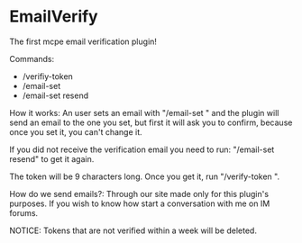 # EmailVerify
The first mcpe email verification plugin!


Commands:
- /verifiy-token <token>
- /email-set <email>
- /email-set resend

How it works:
An user sets an email with "/email-set <email>" and the plugin will send an email to the one you set, but first it will ask you to confirm, because once you set it, you can't change it.

If you did not receive the verification email you need to run: "/email-set resend" to get it again.

The token will be 9 characters long. Once you get it, run "/verify-token <token>".

How do we send emails?:
Through our site made only for this plugin's purposes. If you wish to know how start a conversation with me on IM forums.

NOTICE: Tokens that are not verified within a week will be deleted.

